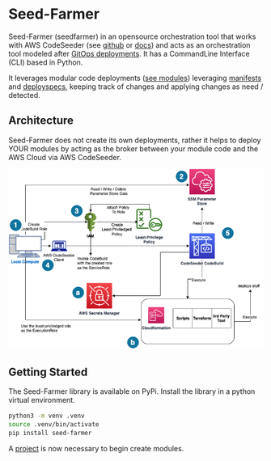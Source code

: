 # Seed-Farmer

Seed-Farmer (seedfarmer) in an opensource orchestration tool that works with AWS CodeSeeder (see [github](https://github.com/awslabs/aws-codeseeder) or [docs](https://aws-codeseeder.readthedocs.io/en/latest/)) and acts as an orchestration tool modeled after [GitOps deployments](https://www.gitops.tech/).  It has a CommandLine Interface (CLI) based in Python. 

It leverages modular code deployments ([see modules](docs/source/module_development.md)) leveraging [manifests](docs/source/manifests.md) and [deployspecs](docs/source/deployspec.md), keeping track of changes and applying changes as need / detected.


## Architecture
Seed-Farmer does not create its own deployments, rather it helps to deploy YOUR modules by acting as the broker between your module code and the AWS Cloud via AWS CodeSeeder.

![Seed-Farmer](docs/source/_static/SeedFarmer.png)


## Getting Started
The Seed-Farmer library is available on PyPi.  Install the library in a python virtual environment.


```bash
python3 -m venv .venv
source .venv/bin/activate
pip install seed-farmer
```

A [project](docs/source/project_structure.md) is now necessary to begin create modules.  
